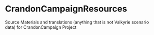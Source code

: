 # CrandonCampaignResources
Source Materials and translations (anything that is not Valkyrie scenario data) for CrandonCampaign Project
